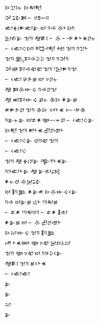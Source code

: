 <div class='block'>
<div class='line'>𒄿𒋛𒋙𒉡 𒄿𒊑𒋃</div>
<div class='line'>𒋫 𒁉𒀉 𒀸 𒄑𒄖𒍝</div>
<div class='line'>𒅗𒈬𒊓𒅗𒉌 𒊭 𒀀𒈾 𒁲𒈨𒅀</div>
<div class='line'>𒌨𒁓𒉌 𒈠𒀀 𒆷𒀾𒋙 𒀸 𒊮 𒀸𒋩 𒀭𒈨𒌍𒆪𒉡</div>
<div class='line'>𒀸 𒌋𒅗𒄭𒅀 𒅋𒋃 𒅇 𒈠𒀀 𒀀𒋛𒈨</div>
<div class='line'>𒈠𒀀 𒅅𒁕𒈾𒊒𒊒 𒈠𒀀 𒀀𒋫𒀀</div>
<div class='line'>𒋫𒀝𒁕𒈾𒊏𒊏 𒈠𒀀 𒁹𒌨𒊓𒀀𒈠</div>
<div class='line'>𒀸 𒌋𒅗 𒄩𒉿𒂊 𒊭 𒆳𒆪𒉡</div>
<div class='line'>𒆷 𒀉𒁲𒁍𒌒 𒀀𒈾𒆪𒈠</div>
<div class='line'>𒆷 𒀜𒁕𒁍𒌒 𒋗𒉡 𒆠𒄿 𒀭𒉌𒂊</div>
<div class='line'>𒌑𒊓𒉿𒇻 𒈠𒀀 𒆠𒄿 𒀴𒈨𒌍 𒆳𒀸𒋩𒆠</div>
<div class='line'>𒀀𒉌𒉡𒉌 𒊭𒉺𒀭𒀲𒁁𒄬𒇻 𒀸 𒌋𒅗𒄭𒉌</div>
<div class='line'>𒄿𒋃 𒈠𒀀 𒂍𒈨𒌍 𒌷𒆪𒌝𒈨</div>
<div class='line'>𒀸 𒌋𒅗𒄭𒉌 𒋼𒀀𒊏 𒈠𒀀</div>
<div class='line'>𒀸 𒌋𒅗𒄭</div>
<div class='line'>𒈠𒀀 𒆷 𒈬𒋡𒉌 𒄊𒈫𒈨𒌍𒉌</div>
<div class='line'>𒀀𒀀𒅗𒈨𒉌 𒆷 𒉌𒊕𒃶</div>
<div class='line'>𒀭𒉡𒋼 𒁲𒅁𒁉</div>
<div class='line'>𒊭 𒀀𒆥 𒀭𒉌𒌑 𒄿𒁲𒁍𒌒𒌋𒉌</div>
<div class='line'>𒀀𒈾 𒊭𒉌𒂊 𒌓𒈨 𒁹𒀀𒊑𒂊</div>
<div class='line'>𒀸 𒉺𒀭 𒁹𒀀𒊑𒍝𒀀 𒀸 𒉺𒀭 𒊕</div>
<div class='line'>𒀭𒉌𒂊 𒊭 𒀸 𒊮 𒌷𒆪𒌝𒈨</div>
<div class='line'>𒄿𒁺𒁍𒌒 𒈠𒀀 𒀀𒆥</div>
<div class='line'>𒋬 𒈨𒌍𒇷 𒀲𒆳𒊏 𒅁𒋳𒁺</div>
<div class='line'>𒈠𒀀 𒀲𒆳𒊏 𒊭 𒀀𒃻𒊒𒌋𒉌</div>
<div class='line'>𒆷𒀾𒋙 𒈠𒀀 𒂊𒂟𒈨𒌍</div>
<div class='line'>𒀸 𒌋𒅗𒅗</div>
<div class='line'>𒉌</div>
<div class='line'>𒉌</div>
<div class='line'>𒁺</div>
<div class='line'>𒉌</div>
</div>